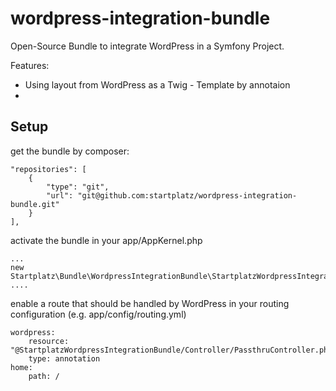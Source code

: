wordpress-integration-bundle
============================

Open-Source Bundle to integrate WordPress in a Symfony Project.

Features:
* Using layout from WordPress as a Twig - Template by annotaion
* 


Setup
-----

get the bundle by composer:

    "repositories": [
        {
            "type": "git",
            "url": "git@github.com:startplatz/wordpress-integration-bundle.git"
        }
    ],


activate the bundle in your app/AppKernel.php

    ...
    new Startplatz\Bundle\WordpressIntegrationBundle\StartplatzWordpressIntegrationBundle(),
    ....



enable a route that should be handled by WordPress in your routing configuration (e.g. app/config/routing.yml)

    wordpress:
        resource: "@StartplatzWordpressIntegrationBundle/Controller/PassthruController.php"
        type: annotation
    home:
        path: /

